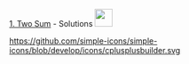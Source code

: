 [1. Two Sum](https://leetcode.com/problems/two-sum/description/) - Solutions [<img height="32" width="32" src="[https://unpkg.com/simple-icons@v13/icons/cplusplusbuilder.svg](https://raw.githubusercontent.com/simple-icons/simple-icons/32265667d40ee953f684c1ce54c9a0d0fb729013/icons/1dot1dot1dot1.svg)" />](https://github.com/majortom69/Leetcode/blob/master/cpp/1.cpp)


https://github.com/simple-icons/simple-icons/blob/develop/icons/cplusplusbuilder.svg

